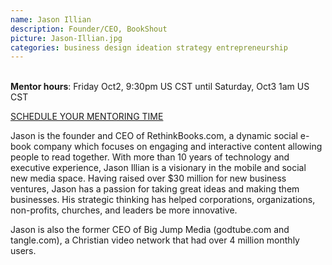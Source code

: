 ```yaml
---
name: Jason Illian
description: Founder/CEO, BookShout
picture: Jason-Illian.jpg
categories: business design ideation strategy entrepreneurship
---
```

<br>
<b>Mentor hours</b>: Friday Oct2, 9:30pm US
CST until Saturday, Oct3 1am US CST

<a class="button small special"
href="https://jasonillian.youcanbook.me"
target="_blank">SCHEDULE YOUR MENTORING
TIME</a>
</b>

<p>
Jason is the founder and CEO of RethinkBooks.com, a dynamic social e-book company which focuses on engaging and interactive content allowing people to read together. With more than 10 years of technology and executive experience, Jason Illian is a visionary in the mobile and social new media space. Having raised over $30 million for new business ventures, Jason has a passion for taking great ideas and making them businesses. His strategic thinking has helped corporations, organizations, non-profits, churches, and leaders be more innovative.

Jason is also the former CEO of Big Jump Media (godtube.com and tangle.com), a Christian video network that had over 4 million monthly users.

</p>
